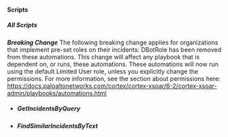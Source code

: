 
#### Scripts
##### All Scripts
***Breaking Change*** The following breaking change applies for organizations that implement pre-set roles on their incidents:
DBotRole has been removed from these automations. This change will affect any playbook that is dependent on, or runs, these automations.
These automations will now run using the default Limited User role, unless you explicitly change the permissions.
For more information, see the section about permissions here:
[https://docs.paloaltonetworks.com/cortex/cortex-xsoar/6-2/cortex-xsoar-admin/playbooks/automations.html
](https://docs.paloaltonetworks.com/cortex/cortex-xsoar/6-2/cortex-xsoar-admin/playbooks/automations.html)
- ##### GetIncidentsByQuery
- ##### FindSimilarIncidentsByText
